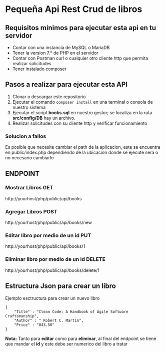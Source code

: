 # Pequeña Api Rest Crud de libros 

## Requisitos minimos para ejecutar esta api en tu servidor 
- Contar con una instancia de MySQL o MariaDB
- Tener la version 7.* de PHP en el servidor
- Contar con Postman curl o cualquier otro cliente http que permita realizar solicitudes
- Tener instalado composer 

## Pasos a realizar para ejecutar esta API 
1. Clonar o descargar este repositorio
2. Ejecutar el comando `composer install` en una terminal o consola de nuestro sistema
3. Ejecutar el script **books.sql** en nuestro gestor; se localiza en la ruta **src/config/DB** hay un archivo.
4. Realizar solicitudes con su cliente http y verificar funcionamiento
 
### Solucion a fallos 
Es posible que necesite cambiar el path de la aplicacion, este se encuentra en public/index.php
dependiendo de la ubicacion donde se ejecute sera o no necesario cambiarlo

## ENDPOINT 
### Mostrar Libros **GET**
http://yourhost/php/public/api/books
### Agregar Libros **POST**
http://yourhost/php/public/api/books/new
### Editar libro por medio de un id **PUT**
http://yourhost/php/public/api/books/1
### Eliminar libro por medio de un id **DELETE**
http://yourhost/php/public/api/books/delete/1

## Estructura Json para crear un libro 
Ejemplo esctructura para crear un nuevo libro 

```
{
    "Title" : "Clean Code: A Handbook of Agile Software Craftsmanship",
    "Author" : " Robert C. Martin",
    "Price" : "843.50"
}
```
**Nota:** Tanto para **editar** como para **eliminar**, al final del endpoint se tiene que mandar el **id** y este debe ser numerico del libro a tratar 